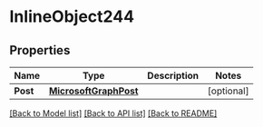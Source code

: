 # InlineObject244

## Properties

Name | Type | Description | Notes
------------ | ------------- | ------------- | -------------
**Post** | [**MicrosoftGraphPost**](microsoft.graph.post.md) |  | [optional] 

[[Back to Model list]](../README.md#documentation-for-models) [[Back to API list]](../README.md#documentation-for-api-endpoints) [[Back to README]](../README.md)


